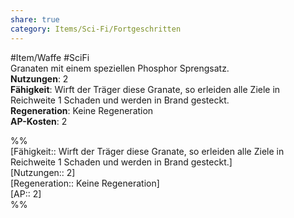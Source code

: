 ```yaml
---
share: true
category: Items/Sci-Fi/Fortgeschritten
---
```

  
#Item/Waffe #SciFi   
Granaten mit einem speziellen Phosphor Sprengsatz.  
**Nutzungen**:  2  
**Fähigkeit**: Wirft der Träger diese Granate, so erleiden alle Ziele in Reichweite 1 Schaden und werden in Brand gesteckt.  
**Regeneration**: Keine Regeneration  
**AP-Kosten**: 2  
  
%%  
[Fähigkeit:: Wirft der Träger diese Granate, so erleiden alle Ziele in Reichweite 1 Schaden und werden in Brand gesteckt.]  
[Nutzungen:: 2]  
[Regeneration:: Keine Regeneration]   
[AP:: 2]  
%%